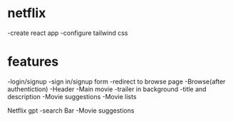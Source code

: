 # netflix

-create react app
-configure tailwind css

# features

-login/signup
-sign in/signup form
-redirect to browse page
-Browse(after authentiction)
-Header
-Main movie
-trailer in background
-title and description
-Movie suggestions
-Movie lists

Netflix gpt
-search Bar
-Movie suggestions

 
 
